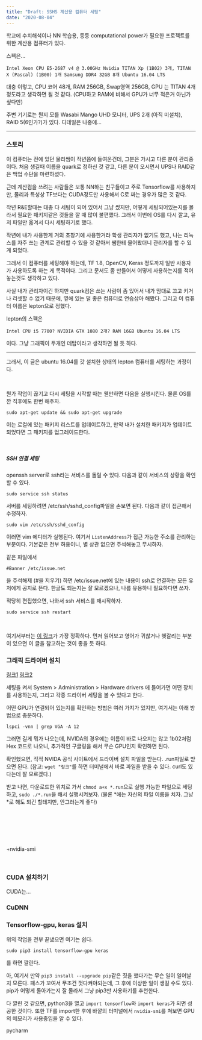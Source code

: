 ```yaml
---
title: "Draft: SSHS 계산용 컴퓨터 세팅"
date: "2020-08-04"
---
```


학교에 수치해석이나 NN 학습용, 등등 computational power가 필요한 프로젝트를 위한 계산용 컴퓨터가 있다.

스펙은...

`Intel Xeon CPU E5-2687 v4 @ 3.00GHz Nvidia TITAN Xp (1B02) 3개, TITAN X (Pascal) (1B00) 1개 Samsung DDR4 32GB 8개 Ubuntu 16.04 LTS`

대충 이렇고, CPU 코어 48개, RAM 256GB, Swap영역 256GB, GPU 는 TITAN 4개 정도라고 생각하면 될 것 같다. (CPU하고 RAM에 비해서 GPU가 너무 적은거 아닌가 싶다만)

주변 기기로는 뭔지 모를 Wasabi Mango UHD 모니터, UPS 2개 (아직 미설치), RAID 5(6인가?)가 있다. 디테일은 나중에...

* * *

### 스토리

이 컴퓨터는 전에 있던 물리쌤이 작년쯤에 들여온건데, 그분은 가시고 다른 분이 관리중이다. 처음 생길때 이름을 quark로 정하신 것 같고, 다른 분이 오시면서 UPS나 RAID같은 백업 수단을 마련하셨다.

근데 계산컴을 쓰려는 사람들은 보통 NN하는 친구들이고 주로 Tensorflow를 사용하지만, 물리과 특성상 TF보다는 CUDA정도만 사용해서 C로 짜는 경우가 많은 것 같다.

작년 R&E할때는 대충 다 세팅이 되어 있어서 그냥 썼지만, 어떻게 세팅되어있는지를 몰라서 필요한 패키지같은 것들을 깔 때 많이 불편했다. 그래서 이번에 OS를 다시 깔고, 유저 파일만 옮겨서 다시 세팅하기로 했다.

작년에 내가 사용한게 거의 초창기에 사용한거라 학생 관리자가 없기도 했고, 나는 리눅스를 자주 쓰는 관계로 관리할 수 있을 것 같아서 쌤한테 물어봤더니 관리자를 할 수 있게 되었다.

그래서 이 컴퓨터를 세팅해야 하는데, TF 1.8, OpenCV, Keras 정도까지 일반 사용자가 사용하도록 하는 게 목적이다. 그리고 문서도 좀 만들어서 어떻게 사용하는지를 적어 놓는것도 생각하고 있다.

사실 내가 관리자이긴 하지만 quark컴은 쓰는 사람이 좀 있어서 내가 맘대로 끄고 키거나 리셋할 수 없기 때문에, 옆에 있는 덜 좋은 컴퓨터로 연습삼아 해봤다. 그리고 이 컴퓨터 이름은 lepton으로 정했다.

lepton의 스펙은

`Intel CPU i5 7700? NVIDIA GTX 1080 2개? RAM 16GB Ubuntu 16.04 LTS`

이다. 그냥 그래픽이 두개인 데탑이라고 생각하면 될 듯 하다.

* * *

그래서, 이 글은 ubuntu 16.04를 갓 설치한 상태의 lepton 컴퓨터를 세팅하는 과정이다.

 

뭔가 작업이 끊기고 다시 세팅을 시작할 때는 웬만하면 다음을 실행시킨다. 물론 OS를 깐 직후에도 한번 해주자.

`sudo apt-get update && sudo apt-get upgrade`

이는 로컬에 있는 패키지 리스트를 업데이트하고, 만약 내가 설치한 패키지가 업데이트되었다면 그 패키지를 업그레이드한다.

 

##### SSH 연결 세팅

openssh server로 ssh라는 서비스를 돌릴 수 있다. 다음과 같이 서비스의 상황을 확인할 수 있다.

`sudo service ssh status`

서버를 세팅하려면 /etc/ssh/sshd\_config파일을 손보면 된다. 다음과 같이 접근해서 수정하자.

`sudo vim /etc/ssh/sshd_config`

이러면 vim 에디터가 실행된다. 여기서 `ListenAddress`가 접근 가능한 주소를 관리하는 부분이다. 기본값은 전부 허용이니, 별 상관 없으면 주석해놓고 무시하자.

같은 파일에서

`#Banner /etc/issue.net`

을 주석해제 (#을 지우기) 하면 /etc/issue.net에 있는 내용이 ssh로 연결하는 모든 유저에게 공지로 뜬다. 한글도 되는지는 잘 모르겠으나, 나름 유용하니 필요하다면 쓰자.

적당히 편집했으면, 나와서 ssh 서비스를 재시작하자.

`sudo service ssh restart`

 

여기서부터는 [이 링크](https://gist.github.com/wangruohui/df039f0dc434d6486f5d4d098aa52d07)가 가장 정확하다. 먼저 읽어보고 영어가 귀찮거나 헷갈리는 부분이 있으면 이 글을 참고하는 것이 좋을 듯 하다.

### 그래픽 드라이버 설치

[링크1](https://askubuntu.com/questions/481414/install-nvidia-driver-instead-of-nouveau) [링크2](http://pythonkim.tistory.com/48)

세팅을 켜서 System > Administration > Hardware drivers 에 들어가면 어떤 장치를 사용하는지, 그리고 각종 드라이버 세팅을 볼 수 있다고 한다.

어떤 GPU가 연결되어 있는지를 확인하는 방법은 여러 가지가 있지만, 여기서는 아래 방법으로 충분하다.

`lspci -vnn | grep VGA -A 12`

그러면 길게 뭐가 나오는데, NVIDA의 경우에는 이름이 바로 나오지는 않고 1b02처럼 Hex 코드로 나오니, 추가적인 구글링을 해서 무슨 GPU인지 확인하면 된다.

확인했으면, 직적 NVIDA 공식 사이트에서 드라이버 설치 파일을 받는다. .run파일로 받으면 된다. (참고: `wget "링크"`를 하면 터미널에서 바로 파일을 받을 수 있다. curl도 있다는데 잘 모르겠다.)

받고 나면, 다운로드한 위치로 가서 `chmod a+x *.run`으로 실행 가능한 파일으로 세팅하고, `sudo ./*.run`을 해서 실행시켜보자. (물론 \*에는 자신의 파일 이름을 치자. 그냥 \*로 해도 되긴 할테지만, 안그러는게 좋다)

 

 

 

+nvidia-smi

 

### CUDA 설치하기

CUDA는...

### CuDNN

### Tensorflow-gpu, keras 설치

위의 작업을 전부 끝냈으면 여기는 쉽다.

`sudo pip3 install tensorflow-gpu keras`

를 하면 깔린다.

아, 여기서 만약 `pip3 install --upgrade pip`같은 짓을 했다가는 무슨 일이 일어날지 모른다. 패스가 꼬여서 무조건 껏다켜야되는데, 그 후에 이상한 일이 생길 수도 있다. pip가 어떻게 돌아가는지 잘 몰라서 그냥 pip3만 사용하기를 추천한다.

다 깔린 것 같으면, python3을 열고 `import tensorflow`와 `import keras`가 되면 성공한 것이다. 또한 TF를 import한 후에 바깥의 터미널에서 `nvidia-smi`를 쳐보면 GPU의 메모리가 사용중임을 알 수 있다.

pycharm
